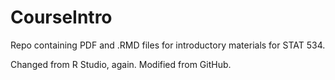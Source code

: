 # CourseIntro
Repo containing PDF and .RMD files for introductory materials for STAT 534.

Changed from R Studio, again. Modified from GitHub.
